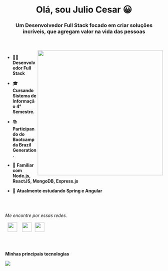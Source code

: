 <h1 align="center"> Olá, sou Julio Cesar 😀</h1>

<h3 align="center">Um Desenvolvedor Full Stack focado em criar soluções incríveis, que agregam valor na vida das pessoas </h3>

<br>
<br>

<img src="https://i.imgur.com/ZvR2QmI.png" width="400" align="right">

- 👨‍💻 **Desenvolvedor Full Stack**

- 🎓 **Cursando Sistema de Informação 4° Semestre.**

- 📚 **Participando do Bootcamp da Brazil Generation.**

- 🧰 **Familiar com Node.js, ReactJS, MongoDB, Express.js**

- 🎯 **Atualmente estudando Spring e Angular**

<br>
<br>

_Me encontre por essas redes._

<p align="center">
 
&nbsp; <a align="center" href="https://www.linkedin.com/in/juliop3p/" target="_blank" rel="noopener noreferrer"><img align="center" src="https://i.imgur.com/8OZu945.png" width="30" /></a>
&nbsp;&nbsp; <a align="center" href="mailto:julio15.zn@gmail.com" target="_blank" rel="noopener noreferrer"><img align="center" src="https://i.imgur.com/yhJTPLs.png"  width="30" /></a>
&nbsp;&nbsp;<a align="center" href="https://portfoliojulio.netlify.app/" target="_blank" rel="noopener noreferrer"><img align="center" src="https://i.imgur.com/HwsmNWI.png"  width="30" /></a>
</p>

<br>
<br>

**Minhas principais tecnologias**

<img src="https://i.imgur.com/yDo1ypD.png" />
